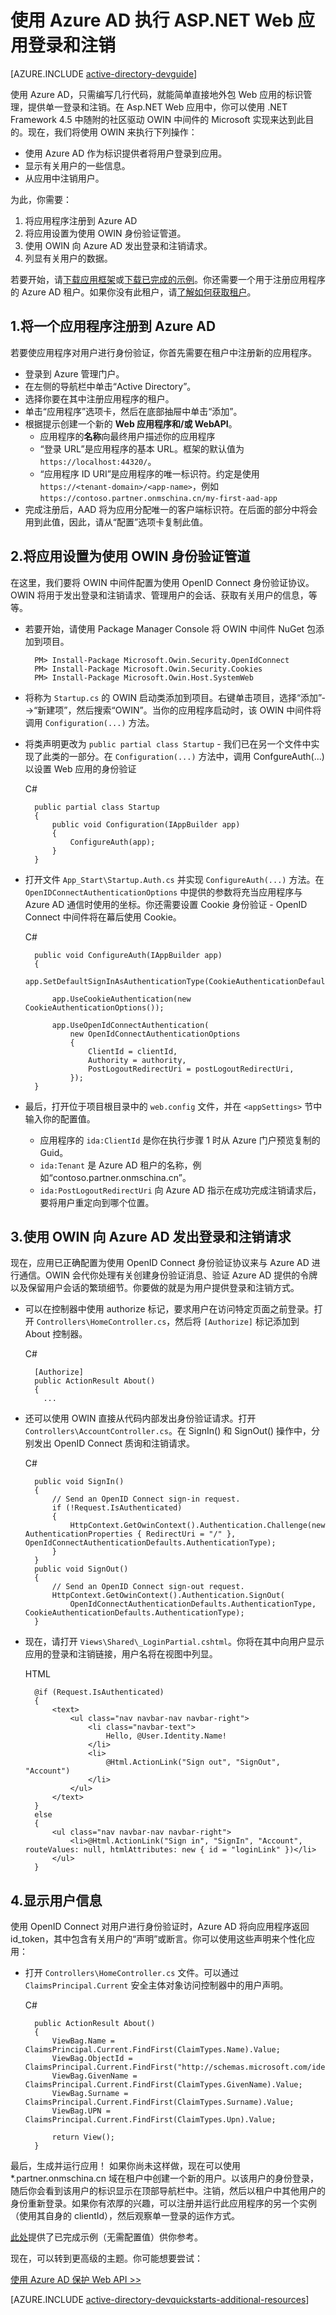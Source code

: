 <properties
    pageTitle="Azure AD .NET 入门 | Azure"
    description="如何生成一个与 Azure AD 集成以方便登录的 .NET MVC Web 应用。"
    services="active-directory"
    documentationcenter=".net"
    author="dstrockis"
    manager="mbaldwin"
    editor="" />
<tags
    ms.assetid="e15a41a4-dc5d-4c90-b3fe-5dc33b9a1e96"
    ms.service="active-directory"
    ms.workload="identity"
    ms.tgt_pltfrm="na"
    ms.devlang="dotnet"
    ms.topic="article"
    ms.date="01/07/2017"
    wacn.date="02/07/2017"
    ms.author="dastrock" />  


# 使用 Azure AD 执行 ASP.NET Web 应用登录和注销
[AZURE.INCLUDE [active-directory-devguide](../../includes/active-directory-devguide.md)]

使用 Azure AD，只需编写几行代码，就能简单直接地外包 Web 应用的标识管理，提供单一登录和注销。在 Asp.NET Web 应用中，你可以使用 .NET Framework 4.5 中随附的社区驱动 OWIN 中间件的 Microsoft 实现来达到此目的。现在，我们将使用 OWIN 来执行下列操作：

- 使用 Azure AD 作为标识提供者将用户登录到应用。
- 显示有关用户的一些信息。
- 从应用中注销用户。

为此，你需要：

1. 将应用程序注册到 Azure AD
2. 将应用设置为使用 OWIN 身份验证管道。
3. 使用 OWIN 向 Azure AD 发出登录和注销请求。
4. 列显有关用户的数据。

若要开始，请[下载应用框架](https://github.com/AzureADQuickStarts/WebApp-OpenIdConnect-DotNet/archive/skeleton.zip)或[下载已完成的示例](https://github.com/AzureADQuickStarts/WebApp-OpenIdConnect-DotNet/archive/complete.zip)。你还需要一个用于注册应用程序的 Azure AD 租户。如果你没有此租户，请[了解如何获取租户](/documentation/articles/active-directory-howto-tenant/)。

## 1\.将一个应用程序注册到 Azure AD
若要使应用程序对用户进行身份验证，你首先需要在租户中注册新的应用程序。

- 登录到 Azure 管理门户。
- 在左侧的导航栏中单击“Active Directory”。
- 选择你要在其中注册应用程序的租户。
- 单击“应用程序”选项卡，然后在底部抽屉中单击“添加”。
- 根据提示创建一个新的 **Web 应用程序和/或 WebAPI**。
    - 应用程序的**名称**向最终用户描述你的应用程序
    -	“登录 URL”是应用程序的基本 URL。框架的默认值为 `https://localhost:44320/`。
    - “应用程序 ID URI”是应用程序的唯一标识符。约定是使用 `https://<tenant-domain>/<app-name>`，例如 `https://contoso.partner.onmschina.cn/my-first-aad-app`
- 完成注册后，AAD 将为应用分配唯一的客户端标识符。在后面的部分中将会用到此值，因此，请从“配置”选项卡复制此值。

## 2\.将应用设置为使用 OWIN 身份验证管道
在这里，我们要将 OWIN 中间件配置为使用 OpenID Connect 身份验证协议。OWIN 将用于发出登录和注销请求、管理用户的会话、获取有关用户的信息，等等。

- 若要开始，请使用 Package Manager Console 将 OWIN 中间件 NuGet 包添加到项目。


		PM> Install-Package Microsoft.Owin.Security.OpenIdConnect
		PM> Install-Package Microsoft.Owin.Security.Cookies
		PM> Install-Package Microsoft.Owin.Host.SystemWeb


- 将称为 `Startup.cs` 的 OWIN 启动类添加到项目。右键单击项目，选择“添加”-->“新建项”，然后搜索“OWIN”。当你的应用程序启动时，该 OWIN 中间件将调用 `Configuration(...)` 方法。
- 将类声明更改为 `public partial class Startup` - 我们已在另一个文件中实现了此类的一部分。在 `Configuration(...)` 方法中，调用 ConfgureAuth(...) 以设置 Web 应用的身份验证

	C#

		public partial class Startup
		{
			public void Configuration(IAppBuilder app)
			{
				ConfigureAuth(app);
			}
		}


- 打开文件 `App_Start\Startup.Auth.cs` 并实现 `ConfigureAuth(...)` 方法。在 `OpenIDConnectAuthenticationOptions` 中提供的参数将充当应用程序与 Azure AD 通信时使用的坐标。你还需要设置 Cookie 身份验证 - OpenID Connect 中间件将在幕后使用 Cookie。

	C#

		public void ConfigureAuth(IAppBuilder app)
		{
			app.SetDefaultSignInAsAuthenticationType(CookieAuthenticationDefaults.AuthenticationType);
	
			app.UseCookieAuthentication(new CookieAuthenticationOptions());
	
			app.UseOpenIdConnectAuthentication(
				new OpenIdConnectAuthenticationOptions
				{
					ClientId = clientId,
					Authority = authority,
					PostLogoutRedirectUri = postLogoutRedirectUri,
				});
		}


- 最后，打开位于项目根目录中的 `web.config` 文件，并在 `<appSettings>` 节中输入你的配置值。
  - 应用程序的 `ida:ClientId` 是你在执行步骤 1 时从 Azure 门户预览复制的 Guid。
  - `ida:Tenant` 是 Azure AD 租户的名称，例如“contoso.partner.onmschina.cn”。
  - `ida:PostLogoutRedirectUri` 向 Azure AD 指示在成功完成注销请求后，要将用户重定向到哪个位置。

## 3\.使用 OWIN 向 Azure AD 发出登录和注销请求
现在，应用已正确配置为使用 OpenID Connect 身份验证协议来与 Azure AD 进行通信。OWIN 会代你处理有关创建身份验证消息、验证 Azure AD 提供的令牌以及保留用户会话的繁琐细节。你要做的就是为用户提供登录和注销方式。

- 可以在控制器中使用 authorize 标记，要求用户在访问特定页面之前登录。打开 `Controllers\HomeController.cs`，然后将 `[Authorize]` 标记添加到 About 控制器。

	C#

		[Authorize]
		public ActionResult About()
		{
		  ...


- 还可以使用 OWIN 直接从代码内部发出身份验证请求。打开 `Controllers\AccountController.cs`。在 SignIn() 和 SignOut() 操作中，分别发出 OpenID Connect 质询和注销请求。

	C#

		public void SignIn()
		{
			// Send an OpenID Connect sign-in request.
			if (!Request.IsAuthenticated)
			{
				HttpContext.GetOwinContext().Authentication.Challenge(new AuthenticationProperties { RedirectUri = "/" }, OpenIdConnectAuthenticationDefaults.AuthenticationType);
			}
		}
		public void SignOut()
		{
			// Send an OpenID Connect sign-out request.
			HttpContext.GetOwinContext().Authentication.SignOut(
				OpenIdConnectAuthenticationDefaults.AuthenticationType, CookieAuthenticationDefaults.AuthenticationType);
		}


- 现在，请打开 `Views\Shared\_LoginPartial.cshtml`。你将在其中向用户显示应用的登录和注销链接，用户名将在视图中列显。

	HTML

		@if (Request.IsAuthenticated)
		{
			<text>
				<ul class="nav navbar-nav navbar-right">
					<li class="navbar-text">
						Hello, @User.Identity.Name!
					</li>
					<li>
						@Html.ActionLink("Sign out", "SignOut", "Account")
					</li>
				</ul>
			</text>
		}
		else
		{
			<ul class="nav navbar-nav navbar-right">
				<li>@Html.ActionLink("Sign in", "SignIn", "Account", routeValues: null, htmlAttributes: new { id = "loginLink" })</li>
			</ul>
		}


## 4\.显示用户信息
使用 OpenID Connect 对用户进行身份验证时，Azure AD 将向应用程序返回 id\_token，其中包含有关用户的“声明”或断言。你可以使用这些声明来个性化应用：

- 打开 `Controllers\HomeController.cs` 文件。可以通过 `ClaimsPrincipal.Current` 安全主体对象访问控制器中的用户声明。

	C#

		public ActionResult About()
		{
			ViewBag.Name = ClaimsPrincipal.Current.FindFirst(ClaimTypes.Name).Value;
			ViewBag.ObjectId = ClaimsPrincipal.Current.FindFirst("http://schemas.microsoft.com/identity/claims/objectidentifier").Value;
			ViewBag.GivenName = ClaimsPrincipal.Current.FindFirst(ClaimTypes.GivenName).Value;
			ViewBag.Surname = ClaimsPrincipal.Current.FindFirst(ClaimTypes.Surname).Value;
			ViewBag.UPN = ClaimsPrincipal.Current.FindFirst(ClaimTypes.Upn).Value;
	
			return View();
		}


最后，生成并运行应用！ 如果你尚未这样做，现在可以使用 *.partner.onmschina.cn 域在租户中创建一个新的用户。以该用户的身份登录，随后你会看到该用户的标识显示在顶部导航栏中。注销，然后以租户中其他用户的身份重新登录。如果你有浓厚的兴趣，可以注册并运行此应用程序的另一个实例（使用其自身的 clientId），然后观察单一登录的运作方式。

[此处](https://github.com/AzureADQuickStarts/WebApp-OpenIdConnect-DotNet/archive/complete.zip)提供了已完成示例（无需配置值）供你参考。

现在，可以转到更高级的主题。你可能想要尝试：

[使用 Azure AD 保护 Web API >>](/documentation/articles/active-directory-devquickstarts-webapi-dotnet/)

[AZURE.INCLUDE [active-directory-devquickstarts-additional-resources](../../includes/active-directory-devquickstarts-additional-resources.md)]

<!---HONumber=Mooncake_0120_2017-->
<!---Update_Description: wording update -->